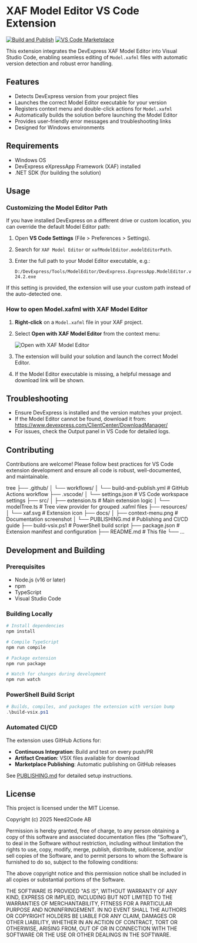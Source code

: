 # XAF Model Editor VS Code Extension

[![Build and Publish](https://github.com/Need2Code-AB/vscode.extensions.xaf.modeleditor/actions/workflows/build-and-publish.yml/badge.svg)](https://github.com/Need2Code-AB/vscode.extensions.xaf.modeleditor/actions/workflows/build-and-publish.yml)
[![VS Code Marketplace](https://img.shields.io/visual-studio-marketplace/v/dvisious-need2code-ab.xaf-modeleditor)](https://marketplace.visualstudio.com/items?itemName=dvisious-need2code-ab.xaf-modeleditor)

This extension integrates the DevExpress XAF Model Editor into Visual Studio Code, enabling seamless editing of `Model.xafml` files with automatic version detection and robust error handling.

## Features
- Detects DevExpress version from your project files
- Launches the correct Model Editor executable for your version
- Registers context menu and double-click actions for `Model.xafml`
- Automatically builds the solution before launching the Model Editor
- Provides user-friendly error messages and troubleshooting links
- Designed for Windows environments

## Requirements
- Windows OS
- DevExpress eXpressApp Framework (XAF) installed
- .NET SDK (for building the solution)

## Usage

### Customizing the Model Editor Path

If you have installed DevExpress on a different drive or custom location, you can override the default Model Editor path:

1. Open **VS Code Settings** (File > Preferences > Settings).
2. Search for `XAF Model Editor` or `xafModelEditor.modelEditorPath`.
3. Enter the full path to your Model Editor executable, e.g.:

	`D:/DevExpress/Tools/ModelEditor/DevExpress.ExpressApp.ModelEditor.v24.2.exe`

If this setting is provided, the extension will use your custom path instead of the auto-detected one.

### How to open Model.xafml with XAF Model Editor

1. **Right-click** on a `Model.xafml` file in your XAF project.
2. Select **Open with XAF Model Editor** from the context menu:

	![Open with XAF Model Editor](docs/context-menu.png)

3. The extension will build your solution and launch the correct Model Editor.
4. If the Model Editor executable is missing, a helpful message and download link will be shown.

## Troubleshooting
- Ensure DevExpress is installed and the version matches your project.
- If the Model Editor cannot be found, download it from: https://www.devexpress.com/ClientCenter/DownloadManager/
- For issues, check the Output panel in VS Code for detailed logs.

## Contributing
Contributions are welcome! Please follow best practices for VS Code extension development and ensure all code is robust, well-documented, and maintainable.

   tree
├── .github/
│   └── workflows/
│       └── build-and-publish.yml    # GitHub Actions workflow
├── .vscode/
│   └── settings.json                # VS Code workspace settings
├── src/
│   ├── extension.ts                 # Main extension logic
│   └── modelTree.ts                 # Tree view provider for grouped .xafml files
├── resources/
│   └── xaf.svg                      # Extension icon
├── docs/
│   ├── context-menu.png             # Documentation screenshot
│   └── PUBLISHING.md                # Publishing and CI/CD guide
├── build-vsix.ps1                   # PowerShell build script
├── package.json                     # Extension manifest and configuration
├── README.md                        # This file
└── ...

## Development and Building

### Prerequisites
- Node.js (v16 or later)
- npm
- TypeScript
- Visual Studio Code

### Building Locally
```bash
# Install dependencies
npm install

# Compile TypeScript
npm run compile

# Package extension
npm run package

# Watch for changes during development
npm run watch
```

### PowerShell Build Script
```powershell
# Builds, compiles, and packages the extension with version bump
.\build-vsix.ps1
```

### Automated CI/CD
The extension uses GitHub Actions for:
- **Continuous Integration**: Build and test on every push/PR
- **Artifact Creation**: VSIX files available for download
- **Marketplace Publishing**: Automatic publishing on GitHub releases

See [PUBLISHING.md](docs/PUBLISHING.md) for detailed setup instructions.

## License

This project is licensed under the MIT License.

Copyright (c) 2025 Need2Code AB

Permission is hereby granted, free of charge, to any person obtaining a copy
of this software and associated documentation files (the "Software"), to deal
in the Software without restriction, including without limitation the rights
to use, copy, modify, merge, publish, distribute, sublicense, and/or sell
copies of the Software, and to permit persons to whom the Software is
furnished to do so, subject to the following conditions:

The above copyright notice and this permission notice shall be included in all
copies or substantial portions of the Software.

THE SOFTWARE IS PROVIDED "AS IS", WITHOUT WARRANTY OF ANY KIND, EXPRESS OR
IMPLIED, INCLUDING BUT NOT LIMITED TO THE WARRANTIES OF MERCHANTABILITY,
FITNESS FOR A PARTICULAR PURPOSE AND NONINFRINGEMENT. IN NO EVENT SHALL THE
AUTHORS OR COPYRIGHT HOLDERS BE LIABLE FOR ANY CLAIM, DAMAGES OR OTHER
LIABILITY, WHETHER IN AN ACTION OF CONTRACT, TORT OR OTHERWISE, ARISING FROM,
OUT OF OR IN CONNECTION WITH THE SOFTWARE OR THE USE OR OTHER DEALINGS IN THE
SOFTWARE.
